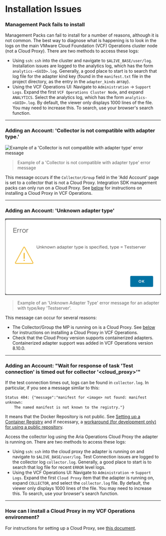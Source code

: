 # Installation Issues

### Management Pack fails to install
Management Packs can fail to install for a number of reasons, although it is not common. 
The best way to diagnose what is happening is to look in the logs on the main VMware 
Cloud Foundation (VCF) Operations cluster node (not a Cloud Proxy). There are two methods 
to access these logs:

  * Using `ssh`: `ssh` into the cluster and navigate to `$ALIVE_BASE/user/log`. 
    Installation issues are logged to the analytics log, which has the form 
    `analytics-<GUID>.log`. Generally, a good place to start is to search that log file 
    for the adapter kind key (found in the `manifest.txt` file in the project directory, 
    as the entry in the `adapter_kinds` array).
  * Using the VCF Operations UI: Navigate to `Administration` &rarr; 
    `Support Logs`. Expand the first `VCF Operations Cluster Node`, and expand 
    `ANALYTICS`. Select the analytics log, which has the form `analytics-<GUID>.log`. 
    By default, the viewer only displays 1000 lines of the file. You may need to 
    increase this. To search, use your browser's search function.

---
### Adding an Account: 'Collector is not compatible with adapter type.'
![Example of a 'Collector is not compatible with adapter type' error message](../images/not_compatible.png)
> Example of a 'Collector is not compatible with adapter type' error message

This message occurs if the `Collector/Group` field in the 'Add Account' page is set to a collector that is not a Cloud Proxy.
Integration SDK management packs can only run on a Cloud Proxy. See [below](#how-can-i-install-a-cloud-proxy-in-my-vmware-aria-operations-environment)
for instructions on installing a Cloud Proxy in VCF Operations.

---
### Adding an Account: 'Unknown adapter type'

![Example of an 'Unknown Adapter Type' error message for an adapter with type/key 'Testserver'](../images/unknown_adapter_type.png)
> Example of an 'Unknown Adapter Type' error message for an adapter with type/key 'Testserver'.

This message can occur for several reasons:
- The Collector/Group the MP is running on is a Cloud Proxy. See [below](#how-can-i-install-a-cloud-proxy-in-my-vmware-aria-operations-environment)
  for instructions on installing a Cloud Proxy in VCF Operations.
- Check that the Cloud Proxy version supports containerized adapters. Containerized adapter
  support was added in VCF Operations version 8.10.0.

---
### Adding an Account: "Wait for response of task 'Test connection' is timed out for collector '<cloud_proxy>'"

If the test connection times out, logs can be found in `collector.log`. In particular, if you see a message similar to this:
```
Status 404: {"message":"manifest for <image> not found: manifest unknown: 
    The named manifest is not known to the registry."}
```
It means that the Docker Repository is not public. See 
[Setting up a Container Registry](container_registries.md#how-can-i-setup-a-container-registry-for-my-project) and if necessary,
a [workaround (for development only) for using a public repository](container_registries.md#i-cant-use-a-public-repository-are-there-any-options).

Access the collector log using the Aria Operations Cloud Proxy the adapter is running on. 
There are two methods to access these logs:

* Using `ssh`: `ssh` into the cloud proxy the adapter is running on and navigate to 
  `$ALIVE_BASE/user/log`. Test Connection issues are logged to the collector log 
  `collector.log`. Generally, a good place to start is to search that log file
  for recent `ERROR` level logs.
* Using the VCF Operations UI: Navigate to `Administration` &rarr;
  `Support Logs`. Expand the first `Cloud Proxy` item that the adapter is running on, 
  expand `COLLECTOR`, and select the `collector.log` file. By default, the viewer only 
  displays 1000 lines of the file. You may need to increase this. To search, use your 
  browser's search function.

---
### How can I install a Cloud Proxy in my VCF Operations environment?

For instructions for setting up a Cloud Proxy, see
[this document](https://docs.vmware.com/en/VMware-Aria-Operations/8.12/Configuring-Operations/GUID-7C52B725-4675-4A58-A0AF-6246AEFA45CD.html).

